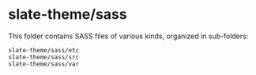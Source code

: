 # slate-theme/sass

This folder contains SASS files of various kinds, organized in sub-folders:

    slate-theme/sass/etc
    slate-theme/sass/src
    slate-theme/sass/var

